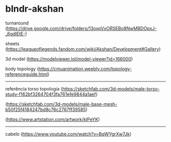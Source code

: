 # blndr-akshan

 turnaround
(https://drive.google.com/drive/folders/13oxpVxORSEBo8NwMBDOpxJ-_6gdlEtE-)

sheets
(https://leagueoflegends.fandom.com/wiki/Akshan/Development#Gallery)

3d model
(https://modelviewer.lol/model-viewer?id=166000)

body topology
(https://cmuanimation.weebly.com/topology-referenceguide.html)

---

referência torso topologia
(https://sketchfab.com/3d-models/male-torso-study-f162bf3264704f3fa761efe9844a1aef)

(https://sketchfab.com/3d-models/male-base-mesh-b50f25f4184247bd8c76c2767ff39585)

(https://www.artstation.com/artwork/klPeYK)

---
cabelo
(https://www.youtube.com/watch?v=BqWYgrXw7Jk)
